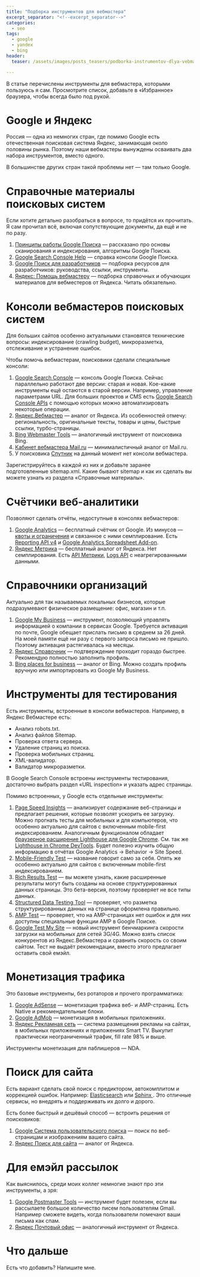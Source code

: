 ```yaml
---
title: "Подборка инструментов для вебмастера"
excerpt_separator: "<!--excerpt_separator-->"
categories:
  - seo
tags:
  - google
  - yandex
  - bing
header:
  teaser: /assets/images/posts_teasers/podborka-instrumentov-dlya-vebmastera.webp

---
```


В статье перечислены инструменты для вебмастера, которыми пользуюсь я сам. Просмотрите список, добавьте в «Избранное» браузера, чтобы всегда было под рукой.

<!--excerpt_separator-->

# Google и Яндекс
Россия — одна из немногих стран, где помимо Google есть отечественная поисковая система Яндекс, занимающая около половины рынка. Поэтому наши вебмастеры вынуждены осваивать два набора инструментов, вместо одного.

В большинстве других стран такой проблемы нет — там только Google.

# Справочные материалы поисковых систем
Если хотите детально разобраться в вопросе, то придётся их прочитать. Я сам прочитал всё, включая сопутствующие документы, да ещё и не по разу.

1. <a href="https://www.google.com/search/howsearchworks/" target="_blank" rel="nofollow"> Принципы работы Google Поиска</a> — рассказано про основы сканирования и индексирования, алгоритмы Google Поиска.
1. <a href="https://support.google.com/webmasters#topic=9128571" target="_blank" rel="nofollow">Google Search Console Help</a> — справка консоли Google Поиска. 
1. <a href="https://developers.google.com/search/" target="_blank" rel="nofollow">Google Поиск для разработчиков</a> — подборка ресурсов для разработчиков: руководства, ссылки, инструменты.
1. <a href="https://yandex.ru/support/webmaster/" target="_blank" rel="nofollow">Яндекс: Помощь вебмастеру</a> — подборка справочных и обучающих материалов для вебместеров от Яндекса. Читать обязательно.

# Консоли вебмастеров поисковых систем
Для больших сайтов особенно актуальными становятся технические вопросы: индексирование (crawling budget), микроразметка, отслеживание и устранение ошибок. 

Чтобы помочь вебмастерам, поисковики сделали специальные консоли: 
1. <a href="https://search.google.com/search-console?hl=ru" target="_blank" rel="nofollow">Google Search Console</a> — консоль Google Поиска. Сейчас параллельно работают две версии: старая и новая. Кое-какие инструменты ещё остаются в старой версии. Например, управление параметрами URL. Для больших проектов и CMS есть  <a href="https://developers.google.com/webmaster-tools/?hl=ru" target="_blank" rel="nofollow">Google Search Console APIs</a> с помощью которых можно автоматизировать некоторые операции.
1. <a href="https://webmaster.yandex.ru/" target="_blank" rel="nofollow">Яндекс.Вебмастер</a> — аналог от Яндекса. Из особенностей отмечу: региональность, оригинальные тексты, товары и цены, быстрые ссылки, турбо-страницы.
1. <a href="https://www.bing.com/toolbox/webmaster" target="_blank" rel="nofollow">Bing Webmaster Tools</a> — аналогичный инструмент от поисковика Bing.
1. <a href="https://webmaster.mail.ru/" target="_blank" rel="nofollow">Кабинет вебмастера Mail.ru</a> — минималистичный аналог от Mail.ru.
1. У поисковика <a href="https://www.sputnik.ru/" target="_blank" rel="nofollow"> Спутник</a> на данный момент нет консоли вебмастера.

Зарегистрируйтесь в каждой из них и добавьте заранее подготовленные sitemap.xml. Какие бывают sitemap и как их сделать вы можете узнать из раздела «Справочные материалы».

# Счётчики веб-аналитики
Позволяют сделать отчёты, недоступные в консолях вебмастеров:
1. <a href="https://analytics.google.com/analytics/web/" target="_blank" rel="nofollow">Google Analytics</a> — бесплатный счётчик от Google. Из минусов — <a href="https://developers.google.com/analytics/devguides/collection/ios/v3/limits-quotas?hl=ru" target="_blank" rel="nofollow">квоты и ограничения</a> и связанное с ними семплирование. Есть <a href="https://developers.google.com/analytics/devguides/reporting/core/v4/" target="_blank" rel="nofollow">Reporting API v4</a> и <a href="https://developers.google.com/analytics/solutions/google-analytics-spreadsheet-add-on" target="_blank" rel="nofollow">Google Analytics Spreadsheet Add-on</a>.
1. <a href="https://metrika.yandex.ru/" target="_blank" rel="nofollow">Яндекс Метрика</a>  — бесплатный аналог от Яндекса. Нет семплирования. Есть <a href="https://tech.yandex.ru/metrika/" target="_blank" rel="nofollow">API Метрики</a>, <a href="https://tech.yandex.ru/metrika/doc/api2/logs/intro-docpage/" target="_blank" rel="nofollow">Logs API</a> с неагрегированными данными.

# Справочники организаций
Актуально для так называемых локальных бизнесов, которые подразумевают физическое размещение: офис, магазин и т.п.
1. <a href="https://business.google.com/" target="_blank" rel="nofollow">Google My Business</a> — инструмент, позволяющий управлять информацией о компании в сервисах Google. Требуется активация по почте, Google обещает прислать письмо в среднем за 26 дней. На моей памяти ещё ни разу с первого запроса письмо не пришло. Поэтому активация растягивалась на месяцы.
1. <a href="https://yandex.ru/sprav/main" target="_blank" rel="nofollow">Яндекс Справочник</a> — подтверждение проходит гораздо быстрее. Рекомендую полностью заполнить профиль.
1. <a href="https://www.bingplaces.com/DashBoard/Home" target="_blank" rel="nofollow">Bing places for business</a> — аналог от Bing. Можно создать профиль вручную или импортировать из Google My Business.

# Инструменты для тестирования
Есть инструменты, встроенные в консоли вебмастеров. Например, в Яндекс Вебмастере есть: 
- Анализ robots.txt.
- Анализ файлов Sitemap.
- Проверка ответа сервера.
- Удаление страниц из поиска.
- Проверка мобильных страниц.
- XML-валидатор.
- Валидатор микроразметки.

В Google Search Console встроены инструменты тестирования, достаточно выбрать раздел «URL inspection» и указать адрес страницы.

Помимо встроенных, у Google есть отдельные инструменты:
1. <a href="https://developers.google.com/speed/pagespeed/insights/" target="_blank" rel="nofollow">Page Speed Insights</a> — анализирует содержание веб-страницы и предлагает решения, которые позволят ускорить ее загрузку. Можно прогнать тесты для мобильных и для компьютеров, что особенно актуально для сайтов с включенным mobile-first индексированием. Аналогичным функционалом обладает <a href="https://chrome.google.com/webstore/detail/lighthouse/blipmdconlkpinefehnmjammfjpmpbjk" target="_blank" rel="nofollow">браузерное расширение Lighthouse для Google Chrome</a>. См. так же <a href="https://developers.google.com/web/tools/lighthouse/" target="_blank" rel="nofollow">Lighthouse in Chrome DevTools</a>. Будет полезно изучить общую информацию в отчётах Google Analytics → Behavior → Site Speed.
1. <a href="https://search.google.com/test/mobile-friendly" target="_blank" rel="nofollow">Mobile-Friendly Test</a> — название говорит само за себя. Опять же особенно актуально для сайтов с включенным mobile-first индексированием.
1. <a href="https://search.google.com/test/rich-results" target="_blank" rel="nofollow">Rich Results Test</a> — вы можете узнать, какие расширенные результаты могут быть созданы на основе структурированных данных страницы. Это бета-версия, поэтому проверяет не все типы данных.
1. <a href="https://search.google.com/structured-data/testing-tool/" target="_blank" rel="nofollow">Structured Data Testing Tool</a> — проверяет, что разметка структурированных данных на странице оформлена правильно.
1. <a href="https://search.google.com/test/amp" target="_blank" rel="nofollow">AMP Test</a> — проверяет, что на AMP-страницах нет ошибок и для них доступны специальные функции AMP в Google Поиске.
1. <a href="https://www.thinkwithgoogle.com/feature/testmysite" target="_blank" rel="nofollow">Google Test My Site</a> — новый инструмент бенчмаркинга скорости загрузки на мобильных для сетей 3G/4G. Можно взять список конкурентов из Яндекс.Вебмастера и сравнить скорость со своим сайтом. Тест не выдаёт рекомендации, вместо этого предлагает оставить свой емэйл.

# Монетизация трафика
Это базовые инструменты, без ротаторов и прочего программатика:
1. <a href="https://www.google.com/adsense/start/#/?modal_active=none" target="_blank" rel="nofollow">Google AdSense</a> — монетизация трафика веб- и AMP-страниц. Есть Native и рекомендательные блоки.
1. <a href="https://admob.google.com/home/" target="_blank" rel="nofollow">Google AdMob</a> — монетизация в мобильных приложениях.
1. <a href="https://partner2.yandex.ru/" target="_blank" rel="nofollow">Яндекс Рекламная сеть</a> — система размещения рекламы на сайтах, в мобильных приложениях и приложениях Smart TV. Выкупит практически неограниченный трафик, fill rate 98% и выше.

Инструменты монетизация для паблишеров — NDA.

# Поиск для сайта
Есть вариант сделать свой поиск с предиктором, автокомплитом и коррекцией ошибок. Например: <a href="https://www.elastic.co/" target="_blank" rel="nofollow">Elasticsearch</a> или <a href="http://www.sphinxsearch.com/" target="_blank" rel="nofollow">Sphinx </a>. Это отличные сервисы, но внедрять и поддерживать их долго и дорого. 

Есть более быстрый и дешёвый способ — встроить решения от поисковиков:
1. <a href="https://cse.google.ru/cse/" target="_blank" rel="nofollow">Google Система пользовательского поиска</a> — поиск по веб-страницам и изображениям вашего сайта.
1. <a href="URL" target="_blank" rel="nofollow">Яндекс Поиск для сайта</a> — аналог от Яндекса.

# Для емэйл рассылок
Как выяснилось, среди моих коллег немногие знают про эти инструменты, а зря:
1. <a href="https://postmaster.google.com/u/1/managedomains?pli=1" target="_blank" rel="nofollow">Google Postmaster Tools</a> — инструмент будет полезен, если вы рассылаете большое количество писем пользователям Gmail. Например сможете видеть, когда пользователи помечают ваши письма как спам.
1. <a href="https://postoffice.yandex.ru/" target="_blank" rel="nofollow">Яндекс Почтовый офис</a> — аналогичный инструмент от Яндекса. 

# Что дальше
Есть что добавить? Напишите мне.
